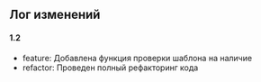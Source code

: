 ## Лог изменений

#### 1.2

* feature: Добавлена функция проверки шаблона на наличие
* refactor: Проведен полный рефакторинг кода

